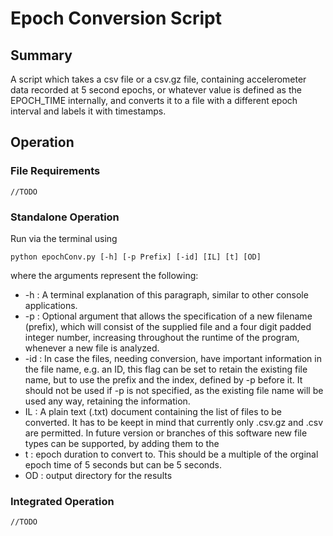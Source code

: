 # Epoch Conversion Script

## Summary

A script which takes a csv file or a csv.gz file, containing 
accelerometer data recorded at 5 second epochs, or whatever value is defined as the EPOCH_TIME internally, and 
converts it to a file with a different epoch interval and labels
it with timestamps.

## Operation

### File Requirements
    //TODO
### Standalone Operation
Run via the terminal using 

    python epochConv.py [-h] [-p Prefix] [-id] [IL] [t] [OD]
    
where the arguments represent the following:
   + -h : A terminal explanation of this paragraph, similar to other console applications.
   + -p : Optional argument that allows the specification of a new filename (prefix), which
           will consist of the supplied file and a four digit padded integer number, increasing
           throughout the runtime of the program, whenever a new file is analyzed.
   + -id :  In case the files, needing conversion, have important information in the file name, e.g. an ID, this flag can be set to         retain the existing file name, but to use the prefix and the index, defined by -p before it. It should not be used if -p is not specified, as the existing file name will be used any way, retaining the information.
   + IL : A plain text (.txt) document containing 
           the list of files to be converted. It has to be keept in mind that currently only .csv.gz and .csv are permitted. In future version or branches of this software new file types can be supported, by adding them to the 
   + t : epoch duration to convert to. This should be a
          multiple of the orginal epoch time of 5 seconds but can be 5 seconds.
   + OD : output directory for the results

### Integrated Operation
    //TODO
